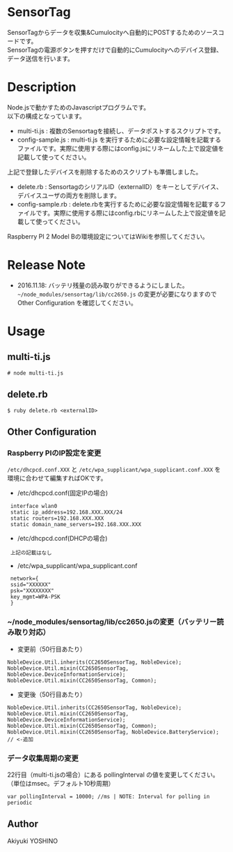 SensorTag
====

SensorTagからデータを収集&Cumulocityへ自動的にPOSTするためのソースコードです。  
SensorTagの電源ボタンを押すだけで自動的にCumulocityへのデバイス登録、データ送信を行います。

# Description

Node.jsで動かすためのJavascriptプログラムです。  
以下の構成となっています。  
  
 - multi-ti.js : 複数のSensortagを接続し、データポストするスクリプトです。
 - config-sample.js : multi-ti.js を実行するために必要な設定情報を記載するファイルです。実際に使用する際にはconfig.jsにリネームした上で設定値を記載して使ってください。

上記で登録したデバイスを削除するためのスクリプトも準備しました。

- delete.rb : SensortagのシリアルID（externalID）をキーとしてデバイス、デバイスユーザの両方を削除します。
- config-sample.rb : delete.rbを実行するために必要な設定情報を記載するファイルです。実際に使用する際にはconfig.rbにリネームした上で設定値を記載して使ってください。

Raspberry PI 2 Model Bの環境設定についてはWikiを参照してください。

# Release Note

- 2016.11.18: バッテリ残量の読み取りができるようにしました。 ```~/node_modules/sensortag/lib/cc2650.js``` の変更が必要になりますので Other Configuration を確認してください。

# Usage

## multi-ti.js

 `# node multi-ti.js`

## delete.rb

 `$ ruby delete.rb <externalID>`

## Other Configuration

### Raspberry PIのIP設定を変更  

`/etc/dhcpcd.conf.XXX` と `/etc/wpa_supplicant/wpa_supplicant.conf.XXX` を環境に合わせて編集すればOKです。  

- /etc/dhcpcd.conf(固定IPの場合)
 
```
 interface wlan0  
 static ip_address=192.168.XXX.XXX/24  
 static routers=192.168.XXX.XXX  
 static domain_name_servers=192.168.XXX.XXX  
```

- /etc/dhcpcd.conf(DHCPの場合) 

```
 上記の記載はなし
```

- /etc/wpa_supplicant/wpa_supplicant.conf

```
 network={  
 ssid="XXXXXX"  
 psk="XXXXXXXX"  
 key_mgmt=WPA-PSK  
 }
```

### ~/node_modules/sensortag/lib/cc2650.jsの変更（バッテリー読み取り対応）

- 変更前（50行目あたり）

```
NobleDevice.Util.inherits(CC2650SensorTag, NobleDevice);
NobleDevice.Util.mixin(CC2650SensorTag, NobleDevice.DeviceInformationService);
NobleDevice.Util.mixin(CC2650SensorTag, Common);
```

- 変更後（50行目あたり）

```
NobleDevice.Util.inherits(CC2650SensorTag, NobleDevice);
NobleDevice.Util.mixin(CC2650SensorTag, NobleDevice.DeviceInformationService);
NobleDevice.Util.mixin(CC2650SensorTag, Common);
NobleDevice.Util.mixin(CC2650SensorTag, NobleDevice.BatteryService); // <-追加
```

### データ収集周期の変更

22行目（multi-ti.jsの場合）にある pollingInterval の値を変更してください。（単位はmsec。デフォルト10秒周期）

```
var pollingInterval = 10000; //ms | NOTE: Interval for polling in periodic
```

## Author

Akiyuki YOSHINO